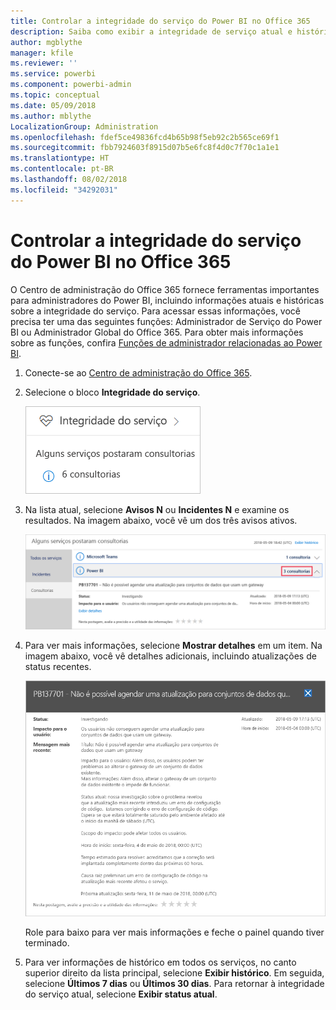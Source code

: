 ```yaml
---
title: Controlar a integridade do serviço do Power BI no Office 365
description: Saiba como exibir a integridade de serviço atual e histórica no Centro de administração do Office 365.
author: mgblythe
manager: kfile
ms.reviewer: ''
ms.service: powerbi
ms.component: powerbi-admin
ms.topic: conceptual
ms.date: 05/09/2018
ms.author: mblythe
LocalizationGroup: Administration
ms.openlocfilehash: fdef5ce49836fcd4b65b98f5eb92c2b565ce69f1
ms.sourcegitcommit: fbb7924603f8915d07b5e6fc8f4d0c7f70c1a1e1
ms.translationtype: HT
ms.contentlocale: pt-BR
ms.lasthandoff: 08/02/2018
ms.locfileid: "34292031"
---
```

# <a name="track-power-bi-service-health-in-office-365"></a>Controlar a integridade do serviço do Power BI no Office 365

O Centro de administração do Office 365 fornece ferramentas importantes para administradores do Power BI, incluindo informações atuais e históricas sobre a integridade do serviço. Para acessar essas informações, você precisa ter uma das seguintes funções: Administrador de Serviço do Power BI ou Administrador Global do Office 365. Para obter mais informações sobre as funções, confira [Funções de administrador relacionadas ao Power BI](service-admin-administering-power-bi-in-your-organization.md#administrator-roles-related-to-power-bi).


1. Conecte-se ao [Centro de administração do Office 365](https://portal.office.com/adminportal).

2. Selecione o bloco **Integridade do serviço**.

    ![Bloco de integridade do serviço](media/service-admin-health/service-health-tile.png)

3. Na lista atual, selecione **Avisos N** ou **Incidentes N** e examine os resultados. Na imagem abaixo, você vê um dos três avisos ativos.

    ![Avisos ativos](media/service-admin-health/active-advisories.png)

4. Para ver mais informações, selecione **Mostrar detalhes** em um item. Na imagem abaixo, você vê detalhes adicionais, incluindo atualizações de status recentes.

    ![Detalhes do aviso](media/service-admin-health/advisory-details.png)

    Role para baixo para ver mais informações e feche o painel quando tiver terminado.

5. Para ver informações de histórico em todos os serviços, no canto superior direito da lista principal, selecione **Exibir histórico**. Em seguida, selecione **Últimos 7 dias** ou **Últimos 30 dias**. Para retornar à integridade do serviço atual, selecione **Exibir status atual**.